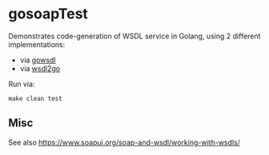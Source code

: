 # gosoapTest

Demonstrates code-generation of WSDL service in Golang, using 2 different implementations:
* via [gowsdl](https://github.com/hooklift/gowsdl)
* via [wsdl2go](https://github.com/fiorix/wsdl2go)


Run via:

    make clean test

## Misc
See also https://www.soapui.org/soap-and-wsdl/working-with-wsdls/